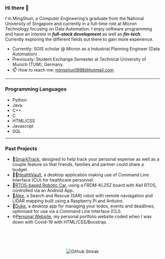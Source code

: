 ### Hi there 👋

I'm MingShun, a Computer Engineering's graduate from the National University of Singapore and currently in a full-time role at Micron Technology focusing on Data Automation. I enjoy software programming and have an interest in ***full-stack development*** as well as ***fin-tech***. Currently exploring the different fields out there to gain more experience. 

* Currently: SGIS scholar @ Micron as a Industrial Planning Engineer (Data Automation) .  
* Previously: Student Exchange Semester at Technical University of Munich (TUM), Germany.
* 📫 How to reach me: mingshun1998@hotmail.com

---
### Programming Languages

* Python
* Java
* C++
* C
* HTML/CSS
* Javascript
* SQL

---
### Past Projects

* 👥[SmarkTrack](https://github.com/MingShun98/SmartTrack-NUSorbital2020), designed to help track your personal expense as well as a couple feature so that friends, families and partner could share a budget.
* 👩‍⚕️[HealthVault](https://github.com/MingShun98/HealthVault), a desktop application making use of Command Line Interface (CLI) for healthcare personnel.
* 🚗[RTOS-based Robotic Car](https://github.com/MingShun98/RTOS-based-Robotic-Car), using a FRDM-KL25Z board with Keil RTOS, controlled via an Android App.
* 🤖[Alex](https://github.com/MingShun98/AlexBot-B02-6A), a Search and Rescue (SAR) robot with remote naviagation and LIDAR mapping built using a Raspberry Pi and Arduino.
* 📅[Duke](https://github.com/MingShun98/DukeJavaProgram), a desktop app for managing your todos, events and deadlines, optimised for use via a Command Line Interface (CLI).
* 🌐[Personal Website](https://github.com/MingShun98/Portfolio-Website), my personal portfolio website coded when I was down with Covid-19 with HTML/CSS/Boostrap.

<br>
<br>
<br>

<p align="center">
  <img src="https://github-readme-streak-stats.herokuapp.com/?user=MingShun98" alt="Github Streak" />
  </p>


<!--
Here are some ideas to get you started:

- 🔭 I’m currently working on ...
- 🌱 I’m currently learning ...
- 👯 I’m looking to collaborate on ...
- 🤔 I’m looking for help with ...
- 💬 Ask me about ...
- 📫 How to reach me: ...
- 😄 Pronouns: ...
- ⚡ Fun fact: ...
-->
